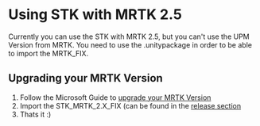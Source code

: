 # Using STK with MRTK 2.5

Currently you can use the STK with MRTK 2.5, but you can't use the UPM Version from MRTK.
You need to use the .unitypackage in order to be able to import the MRTK_FIX.

## Upgrading your MRTK Version

1. Follow the Microsoft Guide to [upgrade your MRTK Version](https://microsoft.github.io/MixedRealityToolkit-Unity/Documentation/Updating.html)
2. Import the STK_MRTK_2.X_FIX (can be found in the [release section](https://github.com/Holo-Light-GmbH/StylusToolKit-Unity/releases)
3. Thats it :) 
